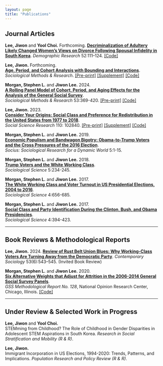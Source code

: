 ```yaml
---
layout: page
title: "Publications"
---
```


## Journal Articles

**Lee, Jiwon** and **Yool Choi.** Forthcoming. <be>
[**Decriminalization of Adultery Likely Changed Women’s Views on Divorce Following Spousal Infidelity in South Korea**](https://chatgpt.com/c/6771f284-71dc-8001-a1d6-41caed9e2a04). 
*Demographic Research* 52:111–124.  <span style="color: #FF8C00;">[[Code]](https://github.com/lee-jiwon/adultery-law-south-korea-demres) 

**Lee, Jiwon.** Forthcoming.  
[**Age, Period, and Cohort Analysis with Bounding and Interactions**](https://journals.sagepub.com/doi/10.1177/00491241241266279).  
*Sociological Methods & Research*. <span style="color: #FF8C00;">[[Pre-print]](assets/jl_smr_apc_pre_print.pdf) <span style="color: #FF8C00;">[[Supplement]](assets/jl_smr_apc_supplement.pdf) <span style="color: #FF8C00;">[[Code]](https://github.com/lee-jiwon/apc-turnout-smr) 


**Morgan, Stephen L.** and **Jiwon Lee.** 2024.  
[**A Rolling Panel Model of Cohort, Period, and Aging Effects for the Analysis of the General Social Survey**](https://journals.sagepub.com/doi/abs/10.1177/00491241211043135).  
*Sociological Methods & Research* 53:369-420. <span style="color: #FF8C00;">[[Pre-print]](https://osf.io/preprints/socarxiv/m582q) <span style="color: #FF8C00;"> <span style="color: #FF8C00;">[[Code]](https://osf.io/jzkxm/)

**Lee, Jiwon.** 2023.  
[**Consider Your Origins: Social Class and Preference for Redistribution in the United States from 1977 to 2018**](https://www.sciencedirect.com/science/article/pii/S0049089X22001557).  
*Social Science Research* 110: 102840. <span style="color: #FF8C00;">[[Pre-print]](assets/jl_ssr_2023_pre_print.pdf) <span style="color: #FF8C00;">[[Supplement]](assets/jl_ssr_2024_supplement.pdf) <span style="color: #FF8C00;">[[Code]](https://github.com/lee-jiwon/gss-origin-redistribution-ssr)

**Morgan, Stephen L.** and **Jiwon Lee.** 2019.  
[**Economic Populism and Bandwagon Bigotry: Obama-to-Trump Voters and the Cross Pressures of the 2016 Election**](https://journals.sagepub.com/doi/full/10.1177/2378023119871119).  
*Socius: Sociological Research for a Dynamic World* 5:1-15.

**Morgan, Stephen L.** and **Jiwon Lee.** 2018.  
[**Trump Voters and the White Working Class**](https://sociologicalscience.com/articles-v5-10-234/).  
*Sociological Science* 5:234-245.

**Morgan, Stephen L.** and **Jiwon Lee.** 2017.  
[**The White Working Class and Voter Turnout in US Presidential Elections, 2004 to 2016**](https://sociologicalscience.com/articles-v4-27-656/).  
*Sociological Science* 4:656-685.

**Morgan, Stephen L.** and **Jiwon Lee.** 2017.  
[**Social Class and Party Identification During the Clinton, Bush, and Obama Presidencies**](https://sociologicalscience.com/articles-v4-16-394/).  
*Sociological Science* 4:394-423.

---

## Book Reviews & Methodological Reports

**Lee, Jiwon.** 2024. [**Review of Rust Belt Union Blues: Why Working-Class Voters Are Turning Away from the Democratic Party**](https://journals.sagepub.com/doi/10.1177/00943061241285299z). 
*Contemporary Sociology* 53(6):543–545. (Invited Book Review)

**Morgan, Stephen L.** and **Jiwon Lee.** 2020.  
[**Six Alternative Weights that Adjust for Attrition in the 2006-2014 General Social Survey Panels**](https://gss.norc.org/Documents/reports/methodological-reports/MR132%20Panel-Weights.pdf).  
*GSS Methodological Report No. 128*, National Opinion Research Center, Chicago, Illinois. <span style="color: #FF8C00;">[[Code]](https://github.com/stephen-l-morgan/gss-treble-panel-weights)

---

## Under Review & Selected Work in Progress

**Lee, Jiwon** and **Yool Choi.**  
STEMming from Childhood? The Role of Childhood in Gender Disparities in Adolescent STEM Aspirations in South Korea. *Research in Social Stratification and Mobility (R & R)*.

**Lee, Jiwon.**  
Immigrant Incorporation in US Elections, 1994-2020: Trends, Patterns, and Implications. *Population Research and Policy Review (R & R)*.
